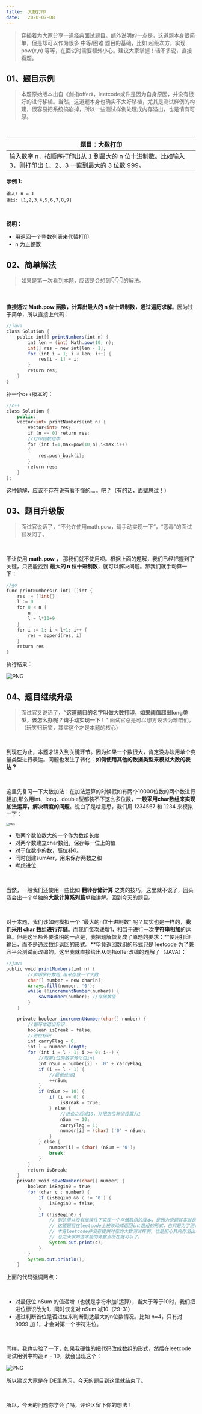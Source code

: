 ```yaml
---
title:	大数打印
date:	2020-07-08
---
```


> 穿插着为大家分享一道经典面试题目。额外说明的一点是，这道题本身很简单，但是却可以作为很多 中等/困难 题目的基础，比如 超级次方，实现pow(x,n) 等等，在面试时需要额外小心。建议大家掌握！话不多说，直接看题。

## 01、题目示例

> 本题原始版本出自《剑指offer》，leetcode或许是因为自身原因，并没有很好的进行移植。当然，这道题本身也确实不太好移植，尤其是测试样例的构建，很容易把系统搞崩掉，所以一些测试样例处理成内存溢出，也是情有可原。

<br/>

| 题目：大数打印                                               |
| ------------------------------------------------------------ |
| 输入数字 n，按顺序打印出从 1 到最大的 n 位十进制数。比如输入 3，则打印出 1、2、3 一直到最大的 3 位数 999。 |

**示例 1:**

```
输入: n = 1 
输出: [1,2,3,4,5,6,7,8,9]
```

<br/>

**说明：**

- 用返回一个整数列表来代替打印
- n 为正整数

## 02、简单解法

> 如果是第一次看到本题，应该是会想到👇👇👇的解法。

<br/>

**直接通过 Math.pow 函数，计算出最大的 n 位十进制数，通过遍历求解**。因为过于简单，所以直接上代码：

```java
//java 
class Solution { 
    public int[] printNumbers(int n) { 
        int len = (int) Math.pow(10, n); 
        int[] res = new int[len - 1]; 
        for (int i = 1; i < len; i++) { 
            res[i - 1] = i; 
        } 
        return res;
    }
}
```

补一个c++版本的：

```c++
//c++ 
class Solution { 
    public: 
    vector<int> printNumbers(int n) { 
        vector<int> res; 
        if (n == 0) return res; 
        //打印到数组中 
        for (int i=1,max=pow(10,n);i<max;i++)
        {
            res.push_back(i);
        }
        return res;
    }
}; 
```

这种题解，应该不存在说有看不懂的。。。吧？（有的话，面壁思过！）

## 03、题目升级版

> 面试官说话了，“不允许使用math.pow，请手动实现一下”，“恶毒”的面试官发问了。

<br/>

不让使用 **math.pow** ， 那我们就不使用呗。根据上面的题解，我们已经把握到了关键，只要能找到 **最大的 n 位十进制数**，就可以解决问题。那我们就手动算一下：

```go
//go 
func printNumbers(n int) []int { 
    res := []int{} 
    l := 0 
    for 0 < n { 
        n-- 
        l = l*10+9 
    }
    for i := 1; i < l+1; i++ {
        res = append(res, i)
    }
    return res
}
```

执行结果：

<img src="./304/1.jpg" alt="PNG"  />

## 04、题目继续升级

> 面试官又说话了，**“这道题目的名字叫做大数打印，如果阈值超出long类型，该怎么办呢？请手动实现一下！”** 面试官总是可以想方设法为难咱们。（玩笑归玩笑，其实这个才是本题的核心）

<br/>

到现在为止，本题才进入到关键环节。因为如果一个数很大，肯定没办法用单个变量类型进行表达。问题也发生了转化：**如何使用其他的数据类型来模拟大数的表达？**

 <br/>

这里先复习一下大数加法：在加法运算的时候假如有两个10000位数的两个数进行相加,那么用int、long、double型都装不下这么多位数，**一般采用char数组来实现加法运算，解决精度的问题**。说白了是啥意思，我们用 1234567 和 1234 来模拟一下：

<img src="./304/2.jpg" alt="PNG" style="zoom:50%;" />

- 取两个数位数大的一个作为数组长度
- 对两个数建立char数组，保存每一位上的值
- 对于位数小的数，高位补0。
- 同时创建sumArr，用来保存两数之和
- 考虑进位

 <br/>

当然，一般我们还使用一些比如 **翻转存储计算** 之类的技巧，这里就不说了，回头我会出一个单独的**大数计算系列篇**单独讲解。回到今天的题目。

 <br/>

对于本题，我们该如何模拟一个 “最大的n位十进制数” 呢？其实也是一样的，**我们采用 char 数组进行存储**。而我们每次递增1，相当于进行一次**字符串相加**的运算。但是这里额外要说明的一点是，我把题解恢复成了原题的要求：**使用打印输出，而不是通过数组返回的形式。**毕竟返回数组的形式只是 leetcode 为了兼容平台测试而改编的。这里我就直接给出从剑指offer改编的题解了（JAVA）：

```java
//java 
public void printNumbers(int n) { 
        //声明字符数组,用来存放一个大数 
        char[] number = new char[n]; 
        Arrays.fill(number, '0'); 
        while (!incrementNumber(number)) { 
            saveNumber(number); //存储数值 
        } 
    }

    private boolean incrementNumber(char[] number) {
        //循环体退出标识
        boolean isBreak = false;
        //进位标识
        int carryFlag = 0;
        int l = number.length;
        for (int i = l - 1; i >= 0; i--) {
            //取第i位的数字转化位int
            int nSum = number[i] - '0' + carryFlag;
            if (i == l - 1) {
                //最低位加1
                ++nSum;
            }
            if (nSum >= 10) {
                if (i == 0) {
                    isBreak = true;
                } else {
                    //进位之后减10，并把进位标识设置为1
                    nSum -= 10;
                    carryFlag = 1;
                    number[i] = (char) ('0' + nSum);
                }
            } else {
                number[i] = (char) (nSum + '0');
                break;
            }
        }
        return isBreak;
    }
    private void saveNumber(char[] number) {
        boolean isBegin0 = true;
        for (char c : number) {
            if (isBegin0 && c != '0') {
                isBegin0 = false;
            }
            if (!isBegin0) {
                // 到这里并没有继续往下实现一个存储数组的版本，是因为原题其实就是要求打印数值。
                // 这道题目在leetcode上被改动成返回int数组的形式，也只是为了测试方便，
                // 本身leetcode并没有提供对应的大数测试样例，也是担心其内存溢出。
                // 总之大家知道本题的考察点所在就可以了。
                System.out.print(c);
            }
        }
        System.out.println();
    }
```

上面的代码强调两点：

 <br/>

- 对最低位 nSum 的值递增（也就是字符串加1运算），当大于等于10时，我们把进位标识改为1，同时恢复对 nSum 减10（29-31）
- 通过判断首位是否进位来判断到达最大的n位数情况。比如 n=4，只有对 9999 加 1，才会对第一个字符进位。

 <br/>

同样，我也实验了一下，如果我硬性的把代码改成数组的形式，然后在leetcode测试用例中构造 n = 10，就会出现这个：

<img src="./304/3.jpg" alt="PNG"  />

所以建议大家是在IDE里练习，今天的题目到这里就结束了。

 <br/>

所以，今天的问题你学会了吗，评论区留下你的想法！

